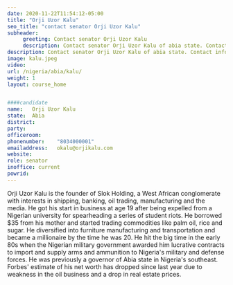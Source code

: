 ```yaml
---
date: 2020-11-22T11:54:12-05:00
title: "Orji Uzor Kalu"
seo_title: "contact senator Orji Uzor Kalu"
subheader:
     greeting: Contact senator Orji Uzor Kalu 
     description: Contact senator Orji Uzor Kalu of abia state. Contact information for Orji Uzor Kalu includes email address, phone number, and mailing address.
description: Contact senator Orji Uzor Kalu of abia state. Contact information for Orji Uzor Kalu includes email address, phone number, and mailing address.
image: kalu.jpeg
video: 
url: /nigeria/abia/kalu/
weight: 1
layout: course_home


####candidate
name:	Orji Uzor Kalu
state:	Abia
district: 
party:	
officeroom:	
phonenumber:	"8034000001"
emailaddress:	okalu@orjikalu.com
website:	
role: senator
inoffice: current
powrid: 
---
```


Orji Uzor Kalu is the founder of Slok Holding, a West African conglomerate with interests in shipping, banking, oil trading, manufacturing and the media. He got his start in business at age 19 after being expelled from a Nigerian university for spearheading a series of student riots. He borrowed $35 from his mother and started trading commodities like palm oil, rice and sugar. He diversified into furniture manufacturing and transportation and became a millionaire by the time he was 20. He hit the big time in the early 80s when the Nigerian military government awarded him lucrative contracts to import and supply arms and ammunition to Nigeria's military and defense forces. He was previously a governor of Abia state in Nigeria's southeast. Forbes' estimate of his net worth has dropped since last year due to weakness in the oil business and a drop in real estate prices.